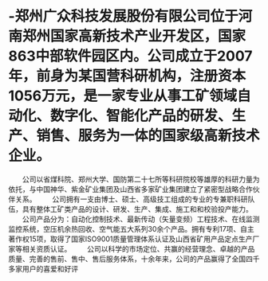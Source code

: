 # -郑州广众科技发展股份有限公司位于河南郑州国家高新技术产业开发区，国家863中部软件园区内。公司成立于2007年，前身为某国营科研机构，注册资本1056万元，是一家专业从事工矿领域自动化、数字化、智能化产品的研发、生产、销售、服务为一体的国家级高新技术企业。
　　公司以省煤科院、郑州大学、国防第二十七所等科研院校等雄厚的科研力量为依托，与中国神华、紫金矿业集团及山西省多家矿业集团建立了紧密型战略合作伙伴关系。
　　公司拥有一支由博士、硕士、高级技工组成的专业的专兼职科研队伍，具有整体工矿类产品的设计、研发、生产、集成、施工和和校验投产能力。
　　公司产品分为：自动化控制技术、最新传动（矢量变频）工程技术、在线监测监控系统，空压机余热回收、空气能五大系列30余个产品。拥有专利17项、自主著作权15项，取得了国家ISO9001质量管理体系认证及山西省矿用产品定点生产厂家等相关资质认证。
　　公司以科学的市场定位、共赢的经营理念、卓越的产品质量、完善的售前、售中、售后服务体系，十余年来，公司的产品赢得了全国四千多家用户的喜爱和好评
